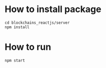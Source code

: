 # How to install package
```
cd blockchains_reactjs/server
npm install
```

# How to run
```
npm start
```
